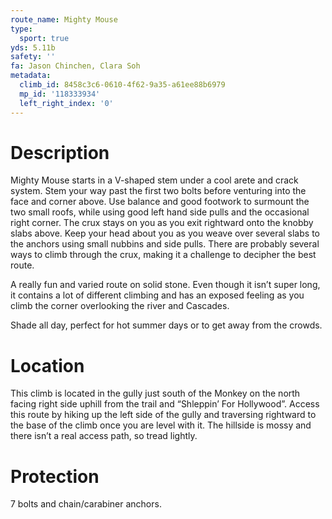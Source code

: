 ```yaml
---
route_name: Mighty Mouse
type:
  sport: true
yds: 5.11b
safety: ''
fa: Jason Chinchen, Clara Soh
metadata:
  climb_id: 8458c3c6-0610-4f62-9a35-a61ee88b6979
  mp_id: '118333934'
  left_right_index: '0'
---
```

# Description
Mighty Mouse starts in a V-shaped stem under a cool arete and crack system. Stem your way past the first two bolts before venturing into the face and corner above. Use balance and good footwork to surmount the two small roofs, while using good left hand side pulls and the occasional right corner. The crux stays on you as you exit rightward onto the knobby slabs above. Keep your head about you as you weave over several slabs to the anchors using small nubbins and side pulls. There are probably several ways to climb through the crux, making it a challenge to decipher the best route.

A really fun and varied route on solid stone. Even though it isn’t super long, it contains a lot of different climbing and has an exposed feeling as you climb the corner overlooking the river and Cascades.

Shade all day, perfect for hot summer days or to get away from the crowds.

# Location
This climb is located in the gully just south of the Monkey on the north facing right side uphill from the trail and “Shleppin’ For Hollywood”. Access this route by hiking up the left side of the gully and traversing rightward to the base of the climb once you are level with it. The hillside is mossy and there isn’t a real access path, so tread lightly.

# Protection
7 bolts and chain/carabiner anchors.
